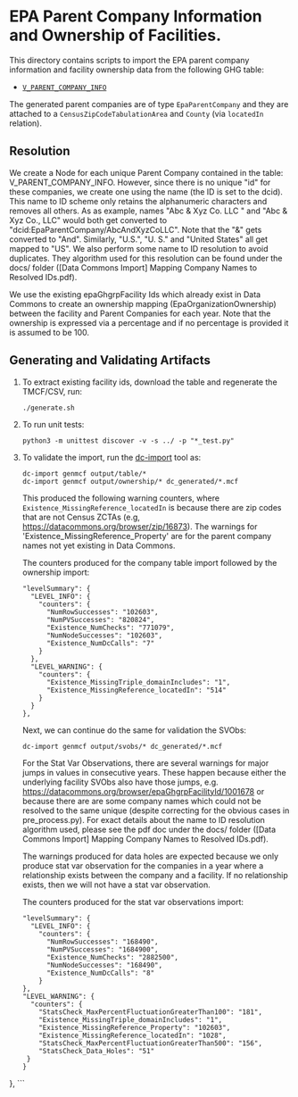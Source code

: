 
# EPA Parent Company Information and Ownership of Facilities.

This directory contains scripts to import the EPA parent company information and
facility ownership data from the following GHG table:
- [`V_PARENT_COMPANY_INFO`](https://enviro.epa.gov/enviro/ef_metadata_html.ef_metadata_table?p_table_name=V_PARENT_COMPANY_INFO)

The generated parent companies are of type `EpaParentCompany` and they are
attached to a `CensusZipCodeTabulationArea` and `County` (via
`locatedIn` relation).

## Resolution

We create a Node for each unique Parent Company contained in the table:
V_PARENT_COMPANY_INFO. However, since there is no unique "id" for these
companies, we create one using the name (the ID is set to the dcid). This name
to ID scheme only retains the alphanumeric characters and removes all others. As
as example, names "Abc & Xyz Co. LLC " and "Abc & Xyz Co., LLC" would both get
converted to "dcid:EpaParentCompany/AbcAndXyzCoLLC". Note that the "&" gets
converted to "And". Similarly, "U.S.", "U. S." and "United States" all get
mapped to "US". We also perform some name to ID resolution to avoid
duplicates. They algorithm used for this resolution can be found under the
docs/ folder ([Data Commons Import] Mapping Company Names to Resolved IDs.pdf).

We use the existing epaGhgrpFacility Ids which already exist in Data Commons to
create an ownership mapping (EpaOrganizationOwnership) between the facility and
Parent Companies for each year. Note that the ownership is expressed via a
percentage and if no percentage is provided it is assumed to be 100.

## Generating and Validating Artifacts

1. To extract existing facility ids, download the table and regenerate the TMCF/CSV, run:

      ```
      ./generate.sh
      ```

2. To run unit tests:

      ```
      python3 -m unittest discover -v -s ../ -p "*_test.py"
      ```

3. To validate the import, run the [dc-import](https://github.com/datacommonsorg/import#using-import-tool) tool as:

    ```
    dc-import genmcf output/table/*
    dc-import genmcf output/ownership/* dc_generated/*.mcf
    ```

    This produced the following warning counters, where
    `Existence_MissingReference_locatedIn` is because there are zip codes that
    are not Census ZCTAs (e.g, https://datacommons.org/browser/zip/16873). The
    warnings for 'Existence_MissingReference_Property' are for the parent
    company names not yet existing in Data Commons.

    The counters produced for the company table import followed by the
    ownership import:

    ```
    "levelSummary": {
      "LEVEL_INFO": {
        "counters": {
          "NumRowSuccesses": "102603",
          "NumPVSuccesses": "820824",
          "Existence_NumChecks": "771079",
          "NumNodeSuccesses": "102603",
          "Existence_NumDcCalls": "7"
        }
      },
      "LEVEL_WARNING": {
        "counters": {
          "Existence_MissingTriple_domainIncludes": "1",
          "Existence_MissingReference_locatedIn": "514"
        }
      }
    },
    ```

    Next, we can continue do the same for validation the SVObs:

    ```
    dc-import genmcf output/svobs/* dc_generated/*.mcf
    ```

    For the Stat Var Observations, there are several warnings for major jumps
    in values in consecutive years. These happen because either the underlying
    facility SVObs also have those jumps, e.g. https://datacommons.org/browser/epaGhgrpFacilityId/1001678
    or because there are are some company names which could not be resolved to
    the same unique (despite correcting for the obvious cases in pre_process.py). For exact details about the name to ID resolution algorithm
    used, please see the pdf doc under the docs/ folder ([Data Commons Import] Mapping Company Names to Resolved IDs.pdf).

    The warnings produced for data holes are expected because we only produce
    stat var observation for the companies in a year where a relationship exists
    between the company and a facility. If no relationship exists, then we
    will not have a stat var observation.

    The counters produced for the stat var observations import:

    ```
    "levelSummary": {
      "LEVEL_INFO": {
        "counters": {
          "NumRowSuccesses": "168490",
          "NumPVSuccesses": "1684900",
          "Existence_NumChecks": "2882500",
          "NumNodeSuccesses": "168490",
          "Existence_NumDcCalls": "8"
        }
    },
    "LEVEL_WARNING": {
      "counters": {
        "StatsCheck_MaxPercentFluctuationGreaterThan100": "181",
        "Existence_MissingTriple_domainIncludes": "1",
        "Existence_MissingReference_Property": "102603",
        "Existence_MissingReference_locatedIn": "1028",
        "StatsCheck_MaxPercentFluctuationGreaterThan500": "156",
        "StatsCheck_Data_Holes": "51"
     }
   }
 },
    ```
